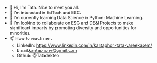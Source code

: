 - 👋 Hi, I’m Tata. Nice to meet you all. 
- 👀 I’m interested in EdTech and ESG.
- 🌱 I’m currently learning Data Science in Python: Machine Learning. 
- 💞️ I’m looking to collaborate on ESG and DE&I Projects to make significant impacts by promoting diversity and opportunities for minorities.
- 📫 How to reach me : 
     - LinkedIn: https://www.linkedin.com/in/kantaphon-tata-vareekasem/<script src="https://platform.linkedin.com/badges/js/profile.js" async defer type="text/javascript"></script>
     - Email:kantaphonv@gmail.com
     - Github: @Tatadektep

<!---
Tatadektep/Tatadektep is a ✨ special ✨ repository because its `README.md` (this file) appears on your GitHub profile.
You can click the Preview link to take a look at your changes.
--->
